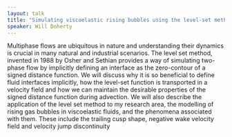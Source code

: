 ```yaml
---
layout: talk
title: "Simulating viscoelastic rising bubbles using the level-set method"
speaker: Will Doherty
---
```

Multiphase flows are ubiquitous in nature and understanding their dynamics is crucial in many natural and industrial scenarios. The level set method, invented in 1988 by Osher and Sethian provides a way of simulating two-phase flow by implicitly defining an interface as the zero-contour of a signed distance function. We will discuss why it is so beneficial to define fluid interfaces implicitly, how the level-set function is transported in a velocity field and how we can maintain the desirable properties of the signed distance function during advection. We will also describe the application of the level set method to my research area, the modelling of rising gas bubbles in viscoelastic fluids, and the phenomena associated with them. These include the trailing cusp shape, negative wake velocity field and velocity jump discontinuity
